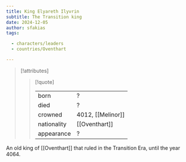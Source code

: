 ```yaml
---
title: King Elyareth Ilyvrin
subtitle: The Transition king
date: 2024-12-05
author: sfakias
tags:

  - characters/leaders
  - countries/Oventhart

---
```

> [!attributes]
> 
> > [!quote]
> >
> > | | |
> > | --- | --- |
> > | born | ? |
> > | died | ? |
> > | crowned | 4012, [[Melinor]] |
> > | nationality | [[Oventhart]] |
> > | appearance | ? |

An old king of [[Oventhart]] that ruled in the Transition Era, until the year 4064.